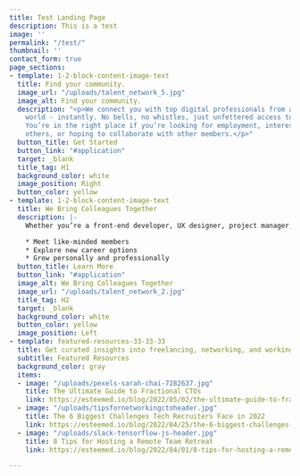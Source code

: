 ```yaml
---
title: Test Landing Page
description: This is a test
image: ''
permalink: "/test/"
thumbnail: ''
contact_form: true
page_sections:
- template: 1-2-block-content-image-text
  title: Find your community.
  image_url: "/uploads/talent_network_5.jpg"
  image_alt: Find your community.
  description: "<p>We connect you with top digital professionals from all around the
    world - instantly. No bells, no whistles, just unfettered access to your peers.
    You’re in the right place if you’re looking for employment, interested in mentoring
    others, or hoping to collaborate with other members.</p>"
  button_title: Get Started
  button_link: "#application"
  target: _blank
  title_tag: H1
  background_color: white
  image_position: Right
  button_color: yellow
- template: 1-2-block-content-image-text
  title: We Bring Colleagues Together
  description: |-
    Whether you’re a front-end developer, UX designer, project manager, or one of the many other digital professions we support, our Colleagues community is here to boost your career.

    * Meet like-minded members
    * Explore new career options
    * Grow personally and professionally
  button_title: Learn More
  button_link: "#application"
  image_alt: We Bring Colleagues Together
  image_url: "/uploads/talent_network_2.jpg"
  title_tag: H2
  target: _blank
  background_color: white
  button_color: yellow
  image_position: Left
- template: featured-resources-33-33-33
  title: Get curated insights into freelancing, networking, and working remotely.
  subtitle: Featured Resources
  background_color: gray
  items:
  - image: "/uploads/pexels-sarah-chai-7282637.jpg"
    title: The Ultimate Guide to Fractional CTOs
    link: https://esteemed.io/blog/2022/05/02/the-ultimate-guide-to-fractional-ctos/
  - image: "/uploads/tipsfornetworkingctoheader.jpg"
    title: The 6 Biggest Challenges Tech Recruiters Face in 2022
    link: https://esteemed.io/blog/2022/04/25/the-6-biggest-challenges-tech-recruiters-face-in-2022/
  - image: "/uploads/slack-tensorflow-js-header.jpg"
    title: 8 Tips for Hosting a Remote Team Retreat
    link: https://esteemed.io/blog/2022/04/01/8-tips-for-hosting-a-remote-team-retreat/

---
```

